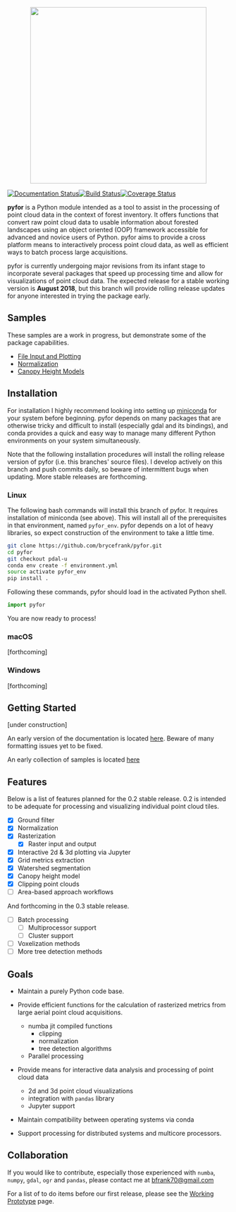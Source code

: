<p align="center">
  <img src="https://github.com/brycefrank/pyfor/blob/pdal-u/docs/tile.png" width="400">
</p>

[![Documentation Status](https://readthedocs.org/projects/pyfor-pdal-u/badge/?version=pdal-u)](http://pyfor-pdal-u.readthedocs.io/en/pdal-u/?badge=pdal-u)[![Build Status](https://travis-ci.org/brycefrank/pyfor.svg?branch=pdal-u)](https://travis-ci.org/brycefrank/pyfor)[![Coverage Status](https://coveralls.io/repos/github/brycefrank/pyfor/badge.svg?branch=pdal-u)](https://coveralls.io/github/brycefrank/pyfor?branch=pdal-u)


**pyfor** is a Python module intended as a tool to assist in the processing of point cloud data in the context of forest inventory. It offers functions that convert raw point cloud data to usable information about forested landscapes using an object oriented (OOP) framework accessible for advanced and novice users of Python. pyfor aims to provide a cross platform means to interactively process point cloud data, as well as efficient ways to batch process large acquisitions.

pyfor is currently undergoing major revisions from its infant stage to incorporate several packages that speed up processing time and allow for visualizations of point cloud data. The expected release for a stable working version is **August 2018**, but this branch will provide rolling release updates for anyone interested in trying the package early.

## Samples

These samples are a work in progress, but demonstrate some of the package capabilities.

- [File Input and Plotting](https://github.com/brycefrank/pyfor/blob/pdal-u/samples/Cloud.ipynb)
- [Normalization](https://github.com/brycefrank/pyfor/blob/pdal-u/samples/Normalization.ipynb)
- [Canopy Height Models](https://github.com/brycefrank/pyfor/blob/pdal-u/samples/CanopyHeightModel.ipynb)

## Installation

For installation I highly recommend looking into setting up [miniconda](https://conda.io/miniconda.html) for your system before beginning. pyfor depends on many packages that are otherwise tricky and difficult to install (especially gdal and its bindings), and conda provides a quick and easy way to manage many different Python environments on your system simultaneously.

Note that the following installation procedures will install the rolling release version of pyfor (i.e. this branches' source files). I develop actively on this branch and push commits daily, so beware of intermittent bugs when updating. More stable releases are forthcoming. 

### Linux

The following bash commands will install this branch of pyfor. It requires installation of miniconda (see above). This will install all of the prerequisites in that environment, named `pyfor_env`. pyfor depends on a lot of heavy libraries, so expect construction of the environment to take a little time.

```bash
git clone https://github.com/brycefrank/pyfor.git
cd pyfor
git checkout pdal-u
conda env create -f environment.yml
source activate pyfor_env
pip install .
```

Following these commands, pyfor should load in the activated Python shell.

```python
import pyfor
```

You are now ready to process!

### macOS

[forthcoming]

### Windows

[forthcoming]

## Getting Started

[under construction]

An early version of the documentation is located [here](http://pyfor-pdal-u.readthedocs.io/en/pdal-u/). Beware of many formatting issues yet to be fixed.

An early collection of samples is located [here](https://github.com/brycefrank/pyfor/tree/pdal-u/samples)

## Features

Below is a list of features planned for the 0.2 stable release. 0.2 is intended to be adequate for processing and visualizing individual point cloud tiles.

- [X] Ground filter
- [X] Normalization
- [X] Rasterization
	- [X] Raster input and output
- [X] Interactive 2d & 3d plotting via Jupyter
- [X] Grid metrics extraction
- [X] Watershed segmentation
- [X] Canopy height model
- [X] Clipping point clouds
- [ ] Area-based approach workflows

And forthcoming in the 0.3 stable release.
- [ ] Batch processing
	- [ ] Multiprocessor support
	- [ ] Cluster support
- [ ] Voxelization methods
- [ ] More tree detection methods

## Goals

- Maintain a purely Python code base.

- Provide efficient functions for the calculation of rasterized metrics from large aerial point cloud acquisitions.
    - numba jit compiled functions
        - clipping
        - normalization
        - tree detection algorithms
    - Parallel processing

- Provide means for interactive data analysis and processing of point cloud data
    - 2d and 3d point cloud visualizations
    - integration with `pandas` library
    - Jupyter support

- Maintain compatibility between operating systems via conda

- Support processing for distributed systems and multicore processors.

## Collaboration

If you would like to contribute, especially those experienced with `numba`, `numpy`, `gdal`, `ogr` and `pandas`, please contact me at bfrank70@gmail.com

For a list of to do items before our first release, please see the [Working Prototype](https://github.com/brycefrank/pyfor/projects/3) page.
